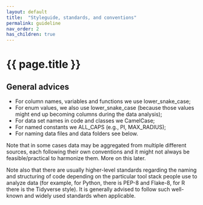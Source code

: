 ```yaml
---
layout: default
title:  "Styleguide, standards, and conventions"
permalink: guideline
nav_order: 2
has_children: true
---
```


# {{ page.title }}


## General advices

- For column names, variables and functions we use lower_snake_case;
- For enum values, we also use lower_snake_case (because those values might end up becoming columns during the data analysis);
- For data set names in code and classes we CamelCase; 
- For named constants we ALL_CAPS (e.g., PI, MAX_RADIUS);
- For naming data files and data folders see below. 

Note that in some cases data may be aggregated from multiple different sources, each following their own conventions and it might not always be feasible/practical to harmonize them. More on this later. 

Note also that there are usually higher-level standards regarding the naming and structuring of code depending on the particular tool stack people use to analyze data (for example, for Python, there is PEP-8 and Flake-8, for R there is the Tidyverse style). It is generally advised to follow such well-known and widely used standards when applicable.
